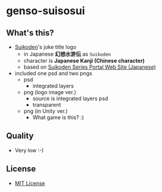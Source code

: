 # genso-suisosui

## What's this?
- [Suikoden](https://www.konami.com/games/eu/en/products/suiko/)'s joke title logo
    - in Japanese **幻想水滸伝** as `Suikoden`
    - character is **Japanese Kanji (Chinese character)**
    - based on [Suikoden Series Portal Web Site (Japanese)](http://www.konami.jp/gs/game/genso/)
- included one psd and two pngs
    - psd
        - integrated layers
    - png (logo image ver.)
        - source is integrated layers psd
        - transparent
    - png (in Unity ver.)
        - What game is this? :)

## Quality
- Very low :-)

## License
- [MIT License](/LICENSE)
